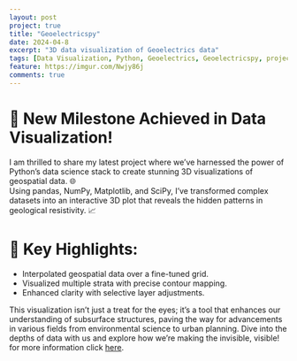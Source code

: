 ```yaml
---
layout: post
project: true
title: "Geoelectricspy"
date: 2024-04-8
excerpt: "3D data visualization of Geoelectrics data"
tags: [Data Visualization, Python, Geoelectrics, Geoelectricspy, project]
feature: https://imgur.com/Nwjy86j
comments: true
---
```


# 🚀 New Milestone Achieved in Data Visualization!

I am thrilled to share my latest project where we’ve harnessed the power of Python’s data science stack to create stunning 3D visualizations of geospatial data. 🌐<br>
Using pandas, NumPy, Matplotlib, and SciPy, I’ve transformed complex datasets into an interactive 3D plot that reveals the hidden patterns in geological resistivity. 📈<br>

# 🔎 Key Highlights:

- Interpolated geospatial data over a fine-tuned grid.
- Visualized multiple strata with precise contour mapping.
- Enhanced clarity with selective layer adjustments.

This visualization isn’t just a treat for the eyes; it’s a tool that enhances our understanding of subsurface structures, paving the way for advancements in various fields from environmental science to urban planning. Dive into the depths of data with us and explore how we’re making the invisible, visible! for more information click [here](https://github.com/aradfarahani/Geoelectricspy/).
